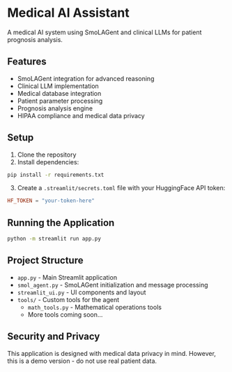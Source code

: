# Medical AI Assistant

A medical AI system using SmoLAGent and clinical LLMs for patient prognosis analysis.

## Features

- SmoLAGent integration for advanced reasoning
- Clinical LLM implementation
- Medical database integration
- Patient parameter processing
- Prognosis analysis engine
- HIPAA compliance and medical data privacy

## Setup

1. Clone the repository
2. Install dependencies:
```bash
pip install -r requirements.txt
```
3. Create a `.streamlit/secrets.toml` file with your HuggingFace API token:
```toml
HF_TOKEN = "your-token-here"
```

## Running the Application

```bash
python -m streamlit run app.py
```

## Project Structure

- `app.py` - Main Streamlit application
- `smol_agent.py` - SmoLAGent initialization and message processing
- `streamlit_ui.py` - UI components and layout
- `tools/` - Custom tools for the agent
  - `math_tools.py` - Mathematical operations tools
  - More tools coming soon...

## Security and Privacy

This application is designed with medical data privacy in mind. However, this is a demo version - do not use real patient data.

